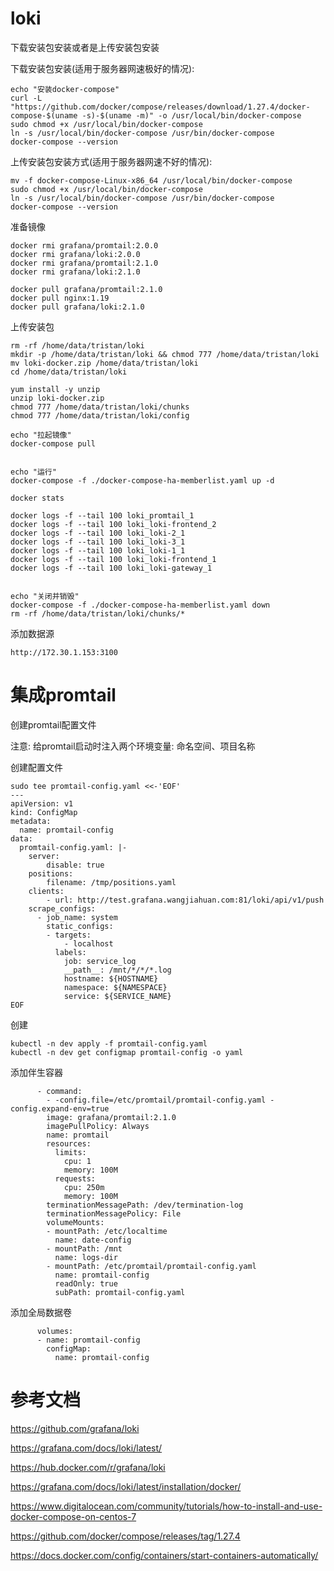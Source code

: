 # loki

下载安装包安装或者是上传安装包安装

下载安装包安装(适用于服务器网速极好的情况):

```
echo "安装docker-compose"
curl -L "https://github.com/docker/compose/releases/download/1.27.4/docker-compose-$(uname -s)-$(uname -m)" -o /usr/local/bin/docker-compose
sudo chmod +x /usr/local/bin/docker-compose
ln -s /usr/local/bin/docker-compose /usr/bin/docker-compose
docker-compose --version
```

上传安装包安装方式(适用于服务器网速不好的情况):

```
mv -f docker-compose-Linux-x86_64 /usr/local/bin/docker-compose
sudo chmod +x /usr/local/bin/docker-compose
ln -s /usr/local/bin/docker-compose /usr/bin/docker-compose
docker-compose --version
```

准备镜像

```
docker rmi grafana/promtail:2.0.0
docker rmi grafana/loki:2.0.0
docker rmi grafana/promtail:2.1.0
docker rmi grafana/loki:2.1.0

docker pull grafana/promtail:2.1.0
docker pull nginx:1.19
docker pull grafana/loki:2.1.0
```

上传安装包

```
rm -rf /home/data/tristan/loki
mkdir -p /home/data/tristan/loki && chmod 777 /home/data/tristan/loki
mv loki-docker.zip /home/data/tristan/loki
cd /home/data/tristan/loki

yum install -y unzip
unzip loki-docker.zip
chmod 777 /home/data/tristan/loki/chunks
chmod 777 /home/data/tristan/loki/config

echo "拉起镜像"
docker-compose pull


echo "运行"
docker-compose -f ./docker-compose-ha-memberlist.yaml up -d

docker stats

docker logs -f --tail 100 loki_promtail_1
docker logs -f --tail 100 loki_loki-frontend_2
docker logs -f --tail 100 loki_loki-2_1
docker logs -f --tail 100 loki_loki-3_1
docker logs -f --tail 100 loki_loki-1_1
docker logs -f --tail 100 loki_loki-frontend_1
docker logs -f --tail 100 loki_loki-gateway_1


echo "关闭并销毁"
docker-compose -f ./docker-compose-ha-memberlist.yaml down
rm -rf /home/data/tristan/loki/chunks/*
```

添加数据源

```
http://172.30.1.153:3100
```

# 集成promtail

创建promtail配置文件

注意: 给promtail启动时注入两个环境变量: 命名空间、项目名称

创建配置文件

```
sudo tee promtail-config.yaml <<-'EOF'
---
apiVersion: v1
kind: ConfigMap
metadata:
  name: promtail-config
data:
  promtail-config.yaml: |-
    server:
        disable: true
    positions:
        filename: /tmp/positions.yaml
    clients:
        - url: http://test.grafana.wangjiahuan.com:81/loki/api/v1/push
    scrape_configs:
      - job_name: system
        static_configs:
        - targets:
            - localhost
          labels:
            job: service_log
            __path__: /mnt/*/*/*.log
            hostname: ${HOSTNAME}
            namespace: ${NAMESPACE}
            service: ${SERVICE_NAME}
EOF
```

创建

```
kubectl -n dev apply -f promtail-config.yaml
kubectl -n dev get configmap promtail-config -o yaml
```

添加伴生容器

```
      - command:
        - -config.file=/etc/promtail/promtail-config.yaml -config.expand-env=true
        image: grafana/promtail:2.1.0
        imagePullPolicy: Always
        name: promtail
        resources:
          limits:
            cpu: 1
            memory: 100M
          requests:
            cpu: 250m
            memory: 100M
        terminationMessagePath: /dev/termination-log
        terminationMessagePolicy: File
        volumeMounts:
        - mountPath: /etc/localtime
          name: date-config
        - mountPath: /mnt
          name: logs-dir
        - mountPath: /etc/promtail/promtail-config.yaml
          name: promtail-config
          readOnly: true
          subPath: promtail-config.yaml
```

添加全局数据卷

```
      volumes:
      - name: promtail-config
        configMap:
          name: promtail-config
```



# 参考文档

https://github.com/grafana/loki

https://grafana.com/docs/loki/latest/

https://hub.docker.com/r/grafana/loki

https://grafana.com/docs/loki/latest/installation/docker/

https://www.digitalocean.com/community/tutorials/how-to-install-and-use-docker-compose-on-centos-7

https://github.com/docker/compose/releases/tag/1.27.4

https://docs.docker.com/config/containers/start-containers-automatically/

